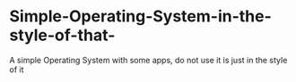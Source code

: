 # Simple-Operating-System-in-the-style-of-that-
A simple Operating System with some apps, do not use it is just in the style of it

